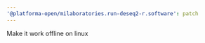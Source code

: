 ```yaml
---
'@platforma-open/milaboratories.run-deseq2-r.software': patch
---
```


Make it work offline on linux
